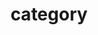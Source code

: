 ---
title: "category"
layout: categories
permalink: /categories/
autheror_profile: true
sidebar_main: true
---